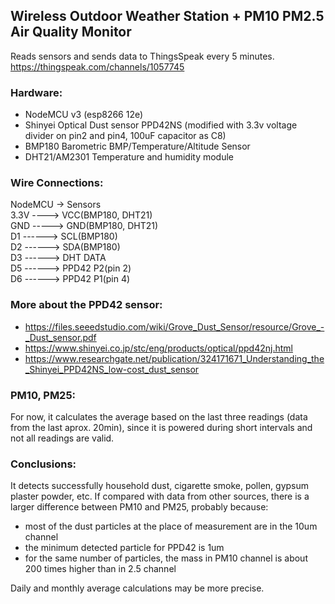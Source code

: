 ## Wireless Outdoor Weather Station + PM10 PM2.5 Air Quality Monitor
Reads sensors and sends data to ThingsSpeak every 5 minutes.
https://thingspeak.com/channels/1057745

### Hardware:
- NodeMCU v3 (esp8266 12e)
- Shinyei Optical Dust sensor PPD42NS (modified with 3.3v voltage divider on pin2 and pin4, 100uF capacitor as C8)
- BMP180 Barometric BMP/Temperature/Altitude Sensor
- DHT21/AM2301 Temperature and humidity module

### Wire Connections:
NodeMCU -> Sensors  
3.3V ----> VCC(BMP180, DHT21)  
GND -----> GND(BMP180, DHT21)  
D1 ------> SCL(BMP180)  
D2 ------> SDA(BMP180)  
D3 ------> DHT DATA  
D5 ------> PPD42 P2(pin 2)  
D6 ------> PPD42 P1(pin 4)    

### More about the PPD42 sensor:
- https://files.seeedstudio.com/wiki/Grove_Dust_Sensor/resource/Grove_-_Dust_sensor.pdf
- https://www.shinyei.co.jp/stc/eng/products/optical/ppd42nj.html
- https://www.researchgate.net/publication/324171671_Understanding_the_Shinyei_PPD42NS_low-cost_dust_sensor

### PM10, PM25:
For now, it calculates the average based on the last three readings (data from the last aprox. 20min),
since it is powered during short intervals and not all readings are valid.

### Conclusions:
It detects successfully household dust, cigarette smoke, pollen, gypsum plaster powder, etc.
If compared with data from other sources, there is a larger difference between PM10 and PM25, probably because:
- most of the dust particles at the place of measurement are in the 10um channel
- the minimum detected particle for PPD42 is 1um
- for the same number of particles, the mass in PM10 channel is about 200 times higher than in 2.5 channel

Daily and monthly average calculations may be more precise.
